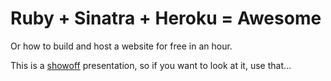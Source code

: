 # Ruby + Sinatra + Heroku = Awesome

Or how to build and host a website for free in an hour.

This is a [showoff](http://github.com/schacon/showoff) presentation, so if you want to look at it, use that...
